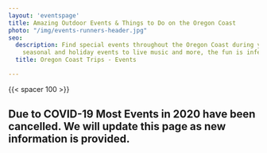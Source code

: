 ```yaml
---
layout: 'eventspage'
title: Amazing Outdoor Events & Things to Do on the Oregon Coast
photo: "/img/events-runners-header.jpg"
seo:
  description: Find special events throughout the Oregon Coast during your trip! From
    seasonal and holiday events to live music and more, the fun is infectious!
  title: Oregon Coast Trips - Events

---
```

{{< spacer 100 >}}

## Due to COVID-19 Most Events in 2020 have been cancelled. We will update this page as new information is provided.
